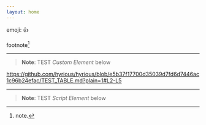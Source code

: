 ```yaml
---
layout: home
---
```


emoji: :+1:

footnote[^1]

[^1]: note.

- - -

> **Note**: TEST _Custom Element_ below

<i-hello />
<i-world></i-world>
<i-meow word="hello, world!"></i-meow>

https://github.com/hyrious/hyrious/blob/e5b37f17700d35039d7fd6d7446ac1c96b24efac/TEST_TABLE.md?plain=1#L2-L5

- - -

> **Note**: TEST _Script Element_ below

<script src="https://example.org" type="module"></script>
